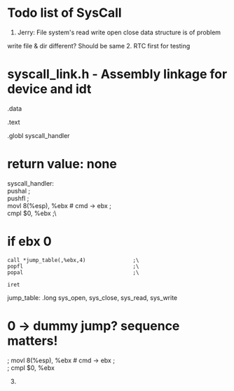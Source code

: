 # Todo list of SysCall

1. Jerry: File system's read write open close
data structure is of problem

write file & dir different?
Should be same
2. 
RTC first for testing

# syscall_link.h - Assembly linkage for device and idt
.data

.text

.globl syscall_handler
# return value: none
syscall_handler:                            \
    pushal                                  ;\
    pushfl                                  ;\
	movl	8(%esp), %ebx   #  cmd -> ebx   ;\
	cmpl	$0, %ebx                        ;\
# if ebx 0                  

    call *jump_table(,%ebx,4)               ;\
    popfl                                   ;\
    popal                                   ;\

    iret



jump_table:
		.long sys_open, sys_close, sys_read, sys_write


# 0 -> dummy jump? sequence matters!



; movl	8(%esp), %ebx   #  cmd -> ebx   ;\
	; cmpl	$0, %ebx            

3. 